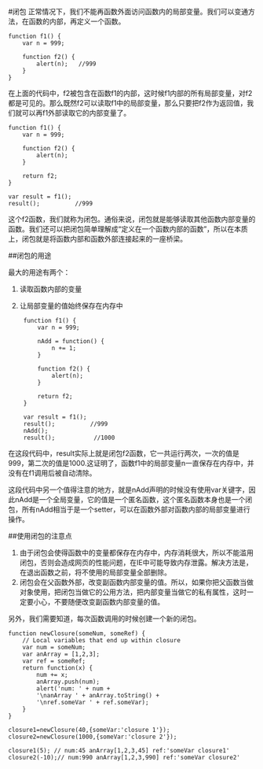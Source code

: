 #闭包
正常情况下，我们不能再函数外面访问函数内的局部变量。我们可以变通方法，在函数的内部，再定义一个函数。

    function f1() {
        var n = 999;

        function f2() {
            alert(n);   //999
        }
    }

在上面的代码中，f2被包含在函数f1的内部，这时候f1内部的所有局部变量，对f2都是可见的。那么既然f2可以读取f1中的局部变量，那么只要把f2作为返回值，我们就可以再f1外部读取它的内部变量了。

    function f1() {
        var n = 999;

        function f2() {
            alert(n);
        }

        return f2;
    }

    var result = f1();
    result();          //999

这个f2函数，我们就称为闭包。通俗来说，闭包就是能够读取其他函数内部变量的函数。我们还可以把闭包简单理解成“定义在一个函数内部的函数”，所以在本质上，闭包就是将函数内部和函数外部连接起来的一座桥梁。

##闭包的用途

最大的用途有两个：

1. 读取函数内部的变量
2. 让局部变量的值始终保存在内存中

        function f1() {
            var n = 999;

            nAdd = function() {
                n += 1;
            }

            function f2() {
                alert(n);
            }

            return f2;
        }
 
        var result = f1();
        result();          //999
        nAdd();
        result();           //1000


在这段代码中，result实际上就是闭包f2函数，它一共运行两次，一次的值是999，第二次的值是1000.这证明了，函数f1中的局部变量n一直保存在内存中，并没有在f1调用后被自动清除。

这段代码中另一个值得注意的地方，就是nAdd声明的时候没有使用var关键字，因此nAdd是一个全局变量，它的值是一个匿名函数，这个匿名函数本身也是一个闭包，所有nAdd相当于是一个setter，可以在函数外部对函数内部的局部变量进行操作。

##使用闭包的注意点

1. 由于闭包会使得函数中的变量都保存在内存中，内存消耗很大，所以不能滥用闭包，否则会造成网页的性能问题，在IE中可能导致内存泄露。解决方法是，在退出函数之前，将不使用的局部变量全部删除。
2. 闭包会在父函数外部，改变副函数内部变量的值。所以，如果你把父函数当做对象使用，把闭包当做它的公用方法，把内部变量当做它的私有属性，这时一定要小心，不要随便改变副函数内部变量的值。

另外，我们需要知道，每次函数调用的时候创建一个新的闭包。
   
    function newClosure(someNum, someRef) {
        // Local variables that end up within closure
        var num = someNum;
        var anArray = [1,2,3];
        var ref = someRef;
        return function(x) {
            num += x;
            anArray.push(num);
            alert('num: ' + num +
            '\nanArray ' + anArray.toString() +
            '\nref.someVar ' + ref.someVar);
        }
    }
 
    closure1=newClosure(40,{someVar:'closure 1'});
    closure2=newClosure(1000,{someVar:'closure 2'});
 
    closure1(5); // num:45 anArray[1,2,3,45] ref:'someVar closure1'
    closure2(-10);// num:990 anArray[1,2,3,990] ref:'someVar closure2'
